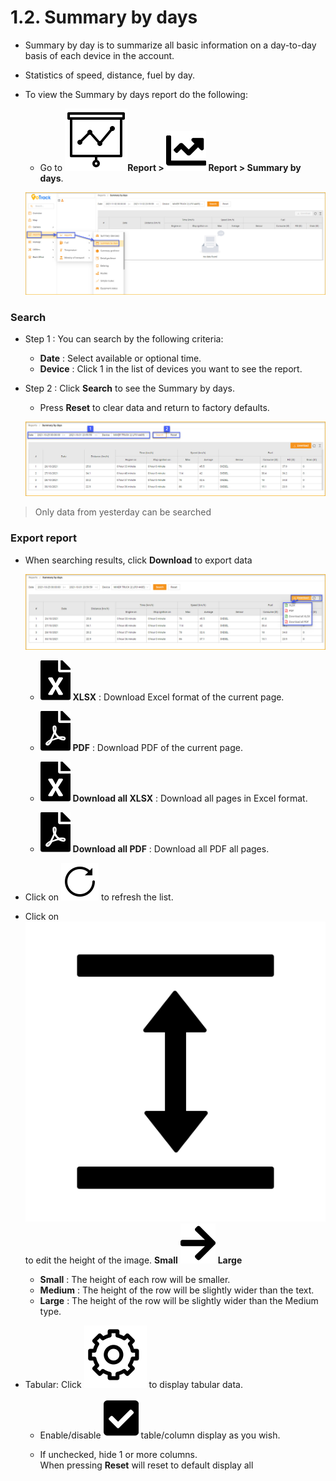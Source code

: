 # 1.2. Summary by days
- Summary by day is to summarize all basic information on a day-to-day basis of each device in the account.
- Statistics of speed, distance, fuel by day.
- To view the Summary by days report do the following:
  - Go to **<span class="icon-left svg-filter-tick">![Ok](/docs/assets/images/web-interface/icon/SVG/dynamic.svg )Report > <span class= "icon-left svg-filter-tick">![Ok](/docs/assets/images/web-interface/icon/SVG/chart-line.svg) Report > Summary by days**.
 
  <span style="display:block;text-align:left">![Interface Web](/docs/assets/images/web-english/reports/summary-by-days-in.jpg)

###  Search
* Step 1 : You can search by the following criteria:
  - **Date** : Select available or optional time.
  - **Device** : Click 1 in the list of devices you want to see the report.
* Step 2 : Click **Search** to see the Summary by days.
  - Press **Reset** to clear data and return to factory defaults.
  
  <span style="display:block;text-align:left">![Interface Web](/docs/assets/images/web-english/reports/summary-by-days-search.jpg)

> Only data from yesterday can be searched

### Export report
* When searching results, click **Download** to export data

  <span style="display:block;text-align:left">![Interface Web](/docs/assets/images/web-english/reports/summary-by-days-export.jpg)

    - <span class="icon-left svg-filter-circlegreen2">![Ok](/docs/assets/images/web-interface/icon/SVG/file-excel1.svg) **XLSX** : Download Excel format of the current page.

    - <span class="icon-left svg-filter-circlered">![Ok](/docs/assets/images/web-interface/icon/SVG/file-pdf1.svg) **PDF** : Download PDF of the current page.

    - <span class="icon-left svg-filter-circlegreen2">![Ok](/docs/assets/images/web-interface/icon/SVG/file-excel1.svg) **Download all XLSX** : Download all pages in Excel format.
  
    - <span class="icon-left svg-filter-circlered">![Ok](/docs/assets/images/web-interface/icon/SVG/file-pdf1.svg) **Download all PDF** : Download all PDF all pages.


- Click on <span class="icon-left svg-filter-info">![Ok](/docs/assets/images/web-interface/icon/SVG/icons8-reset.svg) to refresh the list.
      
- Click on <span class="icon-left svg-filter-info">![Ok](/docs/assets/images/web-interface/icon/SVG/column-height.svg) to edit the height of the image. **Small** <span class="icon-left svg-filter-serch">![Ok](/docs/assets/images/web-interface/icon/SVG/arrow-right.svg) **Large**

  - **Small** : The height of each row will be smaller.
  - **Medium** : The height of the row will be slightly wider than the text.
  - **Large** : The height of the row will be slightly wider than the Medium type.
- Tabular: Click <span class="icon-left ">![Ok](/docs/assets/images/web-interface/icon/SVG/icons8-gear.svg) to display tabular data.

    - Enable/disable <span class="icon-left svg-filter-tick">![Ok](/docs/assets/images/web-interface/icon/SVG/check-square1.svg) table/column display as you wish.
    
    - If unchecked, hide 1 or more columns. <br>
    When pressing **Reset** will reset to default display all